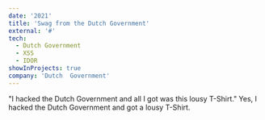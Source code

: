 ```yaml
---
date: '2021'
title: 'Swag from the Dutch Government'
external: '#'
tech:
  - Dutch Government
  - XSS
  - IDOR
showInProjects: true
company: 'Dutch  Government'
---
```


"I hacked the Dutch Government and all I got was this lousy T-Shirt." Yes, I hacked the Dutch Government and got a lousy T-Shirt.
